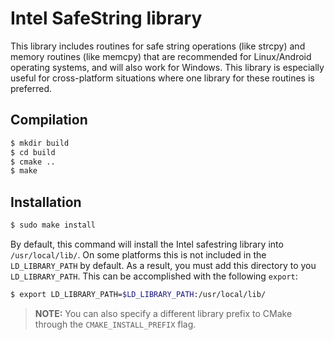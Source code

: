 # Intel SafeString library

This library includes routines for safe string operations (like strcpy) and memory routines (like memcpy) that are recommended for Linux/Android operating systems, and will also work for Windows. This library is especially useful for cross-platform situations where one library for these routines is preferred.

## Compilation

```sh
$ mkdir build
$ cd build
$ cmake ..
$ make
```

## Installation

```sh
$ sudo make install
```

By default, this command will install the Intel safestring library into
`/usr/local/lib/`. On some platforms this is not included in the `LD_LIBRARY_PATH`
by default. As a result, you must add this directory to you `LD_LIBRARY_PATH`.
This can be accomplished with the following `export`:

```sh
$ export LD_LIBRARY_PATH=$LD_LIBRARY_PATH:/usr/local/lib/
```

> **NOTE:** You can also specify a different library prefix to CMake through
> the `CMAKE_INSTALL_PREFIX` flag.